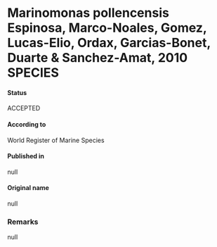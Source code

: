 Marinomonas pollencensis Espinosa, Marco-Noales, Gomez, Lucas-Elio, Ordax, Garcias-Bonet, Duarte & Sanchez-Amat, 2010 SPECIES
=======

#### Status
ACCEPTED

#### According to
World Register of Marine Species

#### Published in
null

#### Original name
null

### Remarks
null